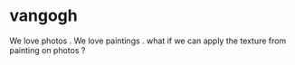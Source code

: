 # vangogh


We love photos . We love paintings . what if we can apply the texture from painting on photos ?
